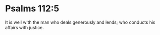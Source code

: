 # Psalms 112:5

It is well with the man who deals generously and lends; who conducts his affairs with justice.
